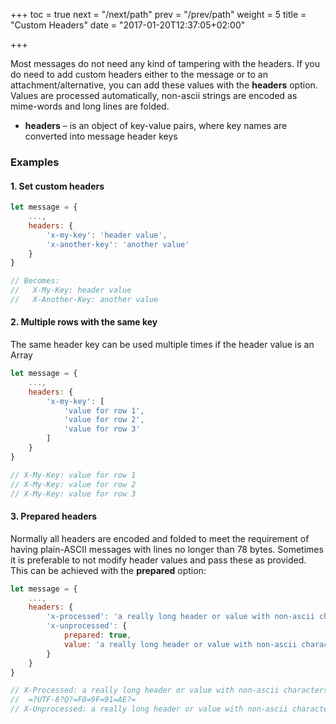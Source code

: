 +++
toc = true
next = "/next/path"
prev = "/prev/path"
weight = 5
title = "Custom Headers"
date = "2017-01-20T12:37:05+02:00"

+++

Most messages do not need any kind of tampering with the headers. If you do need to add custom headers either to the message or to an attachment/alternative, you can add these values with the **headers** option. Values are processed automatically, non-ascii strings are encoded as mime-words and long lines are folded.

* **headers** – is an object of key-value pairs, where key names are converted into message header keys

### Examples

#### 1\. Set custom headers

```javascript
let message = {
    ...,
    headers: {
        'x-my-key': 'header value',
        'x-another-key': 'another value'
    }
}

// Becomes:
//   X-My-Key: header value
//   X-Another-Key: another value
```

#### 2\. Multiple rows with the same key

The same header key can be used multiple times if the header value is an Array

```javascript
let message = {
    ...,
    headers: {
        'x-my-key': [
            'value for row 1',
            'value for row 2',
            'value for row 3'
        ]
    }
}

// X-My-Key: value for row 1
// X-My-Key: value for row 2
// X-My-Key: value for row 3
```

#### 3\. Prepared headers

Normally all headers are encoded and folded to meet the requirement of having plain-ASCII messages with lines no longer than 78 bytes. Sometimes it is preferable to not modify header values and pass these as provided. This can be achieved with the **prepared** option:

```javascript
let message = {
    ...,
    headers: {
        'x-processed': 'a really long header or value with non-ascii characters 👮',
        'x-unprocessed': {
            prepared: true,
            value: 'a really long header or value with non-ascii characters 👮'
        }
    }
}

// X-Processed: a really long header or value with non-ascii characters
//  =?UTF-8?Q?=F0=9F=91=AE?=
// X-Unprocessed: a really long header or value with non-ascii characters ?
```
